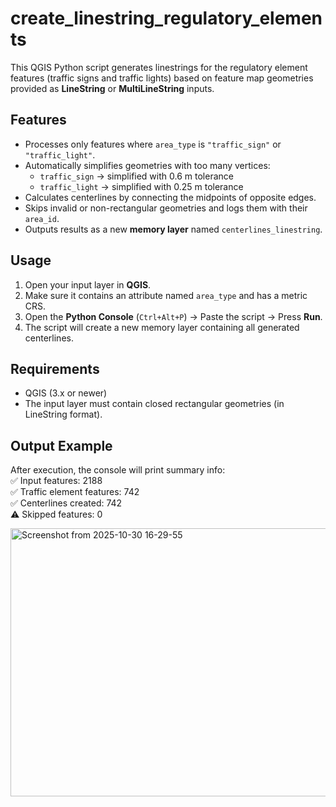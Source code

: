 # create_linestring_regulatory_elements
This QGIS Python script generates linestrings for the regulatory element features (traffic signs and traffic lights) based on feature map geometries provided as **LineString** or **MultiLineString** inputs.

## Features
- Processes only features where `area_type` is `"traffic_sign"` or `"traffic_light"`.
- Automatically simplifies geometries with too many vertices:
  - `traffic_sign` → simplified with 0.6 m tolerance  
  - `traffic_light` → simplified with 0.25 m tolerance  
- Calculates centerlines by connecting the midpoints of opposite edges.
- Skips invalid or non-rectangular geometries and logs them with their `area_id`.
- Outputs results as a new **memory layer** named `centerlines_linestring`.

## Usage
1. Open your input layer in **QGIS**.
2. Make sure it contains an attribute named `area_type` and has a metric CRS.
3. Open the **Python Console** (`Ctrl+Alt+P`) → Paste the script → Press **Run**.
4. The script will create a new memory layer containing all generated centerlines.

## Requirements
- QGIS (3.x or newer)
- The input layer must contain closed rectangular geometries (in LineString format).

## Output Example
After execution, the console will print summary info:  
✅ Input features: 2188  
✅ Traffic element features: 742  
✅ Centerlines created: 742  
⚠ Skipped features: 0  

<img width="512" height="429" alt="Screenshot from 2025-10-30 16-29-55" src="https://github.com/user-attachments/assets/c892b559-9d06-4a8c-955b-e4bb75763671" />

